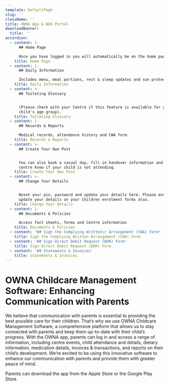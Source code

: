 ```yaml
---
template: DefaultPage
slug: ''
className: ''
title: OWNA App & Web Portal
downloadBanner:
  title: ''
accordion:
  - content: |-
      ## Home Page

      Once you have logged in you will automatically be on the home page.
    title: Home Page
  - content: |-
      ## Daily Information

      Includes menu, meal portions, rest & sleep updates and sun protection.
    title: Daily Information
  - content: >-
      ## Toileting Glossary


      (Please check with your Centre if this feature is available for your
      child's age group).
    title: Toileting Glossary
  - content: |-
      ## Records & Reports

      Medical records, attendance history and CWA form.
    title: Records & Reports
  - content: >-
      ## Create Your Own Post


      You can also book a casual day, fill in handover information and let your
      centre know if your child is not attending.
    title: Create Your Own Post
  - content: >-
      ## Change Your Details


      Reset your pin, password and update your details here. Please ensure you
      update your details on your Children enrolment forms also.
    title: Change Your Details
  - content: |-
      ## Documents & Policies

      Access fact sheets, forms and Centre information
    title: Documents & Policies
  - content: "## Sign the Complying Written\r Arrangement (CWA) Form"
    title: Sign the Complying Written Arrangement (CWA) Form
  - content: '## Sign Direct Debit Request (DDR) Form'
    title: Sign Direct Debit Request (DDR) Form
  - content: '## Statements & Invoices'
    title: Statements & Invoices
---
```

# OWNA Childcare Management Software: Enhancing Communication with Parents

We believe that communication with parents is essential to providing the best possible care for their children. That’s why we use OWNA Childcare Management Software, a comprehensive platform that allows us to stay connected with parents and keep them up-to-date with their child’s progress. With the OWNA app, parents can log in and access a range of information, including centre events, child attendance and details, dietary information, medication details, invoices & transactions, and reports on their child’s development. We’re excited to be using this innovative software to enhance our communication with parents and provide them with greater peace of mind.

Parents can download the app from the Apple Store or the Google Play Store.
